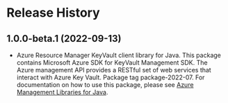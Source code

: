 # Release History

## 1.0.0-beta.1 (2022-09-13)

- Azure Resource Manager KeyVault client library for Java. This package contains Microsoft Azure SDK for KeyVault Management SDK. The Azure management API provides a RESTful set of web services that interact with Azure Key Vault. Package tag package-2022-07. For documentation on how to use this package, please see [Azure Management Libraries for Java](https://aka.ms/azsdk/java/mgmt).
